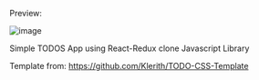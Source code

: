 Preview:

![image](https://user-images.githubusercontent.com/62544164/185370141-4bc68665-c247-4d0f-9552-6208f76cd3d6.png)

Simple TODOS App using React-Redux clone Javascript Library

Template from: https://github.com/Klerith/TODO-CSS-Template
